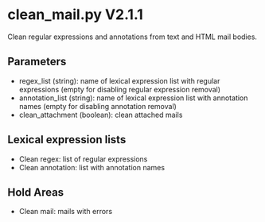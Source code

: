 clean_mail.py V2.1.1
====================

Clean regular expressions and annotations from text and HTML mail bodies.

## Parameters
* regex_list (string): name of lexical expression list with regular expressions (empty for disabling regular expression removal)
* annotation_list (string): name of lexical expression list with annotation names (empty for disabling annotation removal)
* clean_attachment (boolean): clean attached mails

## Lexical expression lists
* Clean regex: list of regular expressions
* Clean annotation: list with annotation names

## Hold Areas
* Clean mail: mails with errors
